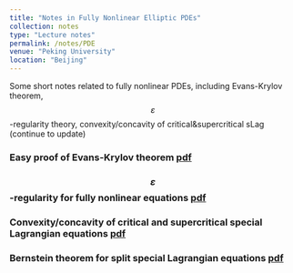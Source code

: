```yaml
---
title: "Notes in Fully Nonlinear Elliptic PDEs"
collection: notes
type: "Lecture notes"
permalink: /notes/PDE
venue: "Peking University"
location: "Beijing"
---
```


Some short notes related to fully nonlinear PDEs, including Evans-Krylov theorem, $$\varepsilon$$-regularity theory, convexity/concavity of critical&supercritical sLag (continue to update)

### Easy proof of Evans-Krylov theorem [pdf](https://fanzymath.github.io/files/NOTES_IN_ELLIPTIC_PDE.pdf)

### $$\varepsilon$$-regularity for fully nonlinear equations [pdf](https://fanzymath.github.io/files/Regularity_of_small_perturbation_solutions.pdf)

### Convexity/concavity of critical and supercritical special Lagrangian equations [pdf](https://fanzymath.github.io/files/Concavity_of_supercritical_special_Lagrangian_equation.pdf)

### Bernstein theorem for split special Lagrangian equations [pdf](https://fanzymath.github.io/files/Bernstein_theorem_for_sLag_in_pseudo_Euclidean_space.pdf)
